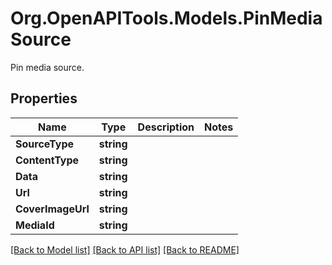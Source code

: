 # Org.OpenAPITools.Models.PinMediaSource
Pin media source.

## Properties

Name | Type | Description | Notes
------------ | ------------- | ------------- | -------------
**SourceType** | **string** |  | 
**ContentType** | **string** |  | 
**Data** | **string** |  | 
**Url** | **string** |  | 
**CoverImageUrl** | **string** |  | 
**MediaId** | **string** |  | 

[[Back to Model list]](../README.md#documentation-for-models) [[Back to API list]](../README.md#documentation-for-api-endpoints) [[Back to README]](../README.md)

